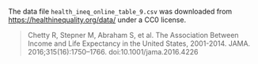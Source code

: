 The data file `health_ineq_online_table_9.csv` was downloaded from <https://healthinequality.org/data/> under a CC0 license.

> Chetty R, Stepner M, Abraham S, et al. The Association Between Income and Life Expectancy in the United States, 2001-2014. JAMA. 2016;315(16):1750–1766. doi:10.1001/jama.2016.4226
